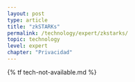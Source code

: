 ```yaml
---
layout: post
type: article
title: "zkSTARKs"
permalink: /technology/expert/zkstarks/
topic: technology
level: expert
chapter: "Privacidad"
---
```


{% tf tech-not-available.md %}
